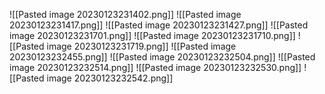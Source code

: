 ![[Pasted image 20230123231402.png]]
![[Pasted image 20230123231417.png]]
![[Pasted image 20230123231427.png]]
![[Pasted image 20230123231701.png]]
![[Pasted image 20230123231710.png]]
![[Pasted image 20230123231719.png]]
![[Pasted image 20230123232455.png]]
![[Pasted image 20230123232504.png]]
![[Pasted image 20230123232514.png]]
![[Pasted image 20230123232530.png]]
![[Pasted image 20230123232542.png]]